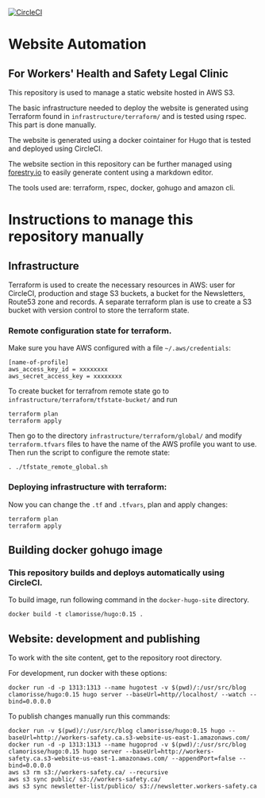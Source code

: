 [![CircleCI](https://circleci.com/gh/clamorisse/workers-safety-website.svg?style=shield&svg)](https://circleci.com/gh/clamorisse/workers-safety-website)

# Website Automation
## For Workers' Health and Safety Legal Clinic

This repository is used to manage a static website hosted in AWS S3.

The basic infrastructure needed to deploy the website is generated using Terraform found in ```infrastructure/terraform/``` and is tested using rspec. This part is done manually.

The website is generated using a docker cointainer for Hugo that is tested and deployed using CircleCI.

The website section in this repository can be further managed using [forestry.io](http://forestry.io) to easily generate content using a markdown editor.

The tools used are: terraform, rspec, docker, gohugo and amazon cli.

# Instructions to manage this repository manually

## Infrastructure

Terraform is used to create the necessary resources in AWS: user for CircleCI, production and stage S3 buckets, a bucket for the Newsletters, Route53 zone and records.
A separate terraform plan is use to create a S3 bucket with version control to store the terraform state.

### Remote configuration state for terraform.

Make sure you have AWS configured with a file ```~/.aws/credentials```:
```
[name-of-profile]
aws_access_key_id = xxxxxxxx
aws_secret_access_key = xxxxxxxx
```
To create bucket for terrafrom remote state go to ```infrastructure/terraform/tfstate-bucket/``` and run
```
terraform plan
terraform apply
```
Then go to the directory ```infrastructure/terraform/global/``` and modify ```terraform.tfvars``` files to have the name of the AWS profile you want to use. Then run the script to configure the remote state:
```
. ./tfstate_remote_global.sh
```

### Deploying infrastructure with terraform:

Now you can change the ```.tf``` and ```.tfvars```, plan and apply changes:
```
terraform plan
terraform apply
```

## Building docker gohugo image
### This repository builds and deploys automatically using CircleCI.

To build image, run following command in the ```docker-hugo-site``` directory.
```
docker build -t clamorisse/hugo:0.15 .
```

## Website: development and publishing

To work with the site content, get to the repository root directory.

For development, run docker with these options:
```
docker run -d -p 1313:1313 --name hugotest -v $(pwd)/:/usr/src/blog clamorisse/hugo:0.15 hugo server --baseUrl=http//localhost/ --watch --bind=0.0.0.0
```

To publish changes manually run this commands:
```
docker run -v $(pwd)/:/usr/src/blog clamorisse/hugo:0.15 hugo --baseUrl=http://workers-safety.ca.s3-website-us-east-1.amazonaws.com/
docker run -d -p 1313:1313 --name hugoprod -v $(pwd)/:/usr/src/blog clamorisse/hugo:0.15 hugo server --baseUrl=http://workers-safety.ca.s3-website-us-east-1.amazonaws.com/ --appendPort=false --bind=0.0.0.0
aws s3 rm s3://workers-safety.ca/ --recursive
aws s3 sync public/ s3://workers-safety.ca/
aws s3 sync newsletter-list/publico/ s3://newsletter.workers-safety.ca
```

